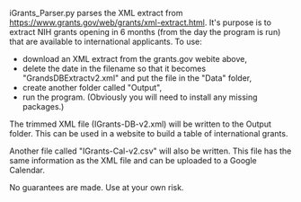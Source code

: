 iGrants_Parser.py parses the XML extract from https://www.grants.gov/web/grants/xml-extract.html.
It's purpose is to extract NIH grants opening in 6 months (from the day the program is run) that are available to international applicants.
To use:
 - download an XML extract from the grants.gov webite above, 
 - delete the date in the filename so that it becomes "GrandsDBExtractv2.xml" and put the file in the "Data" folder,
 - create another folder called "Output",
 - run the program. (Obviously you will need to install any missing packages.)

The trimmed XML file (IGrants-DB-v2.xml) will be written to the Output folder. This can be used in a website to build a table of international grants.

Another file called "IGrants-Cal-v2.csv" will also be written. This file has the same information as the XML file and can be uploaded to a Google Calendar.

No guarantees are made. Use at your own risk.